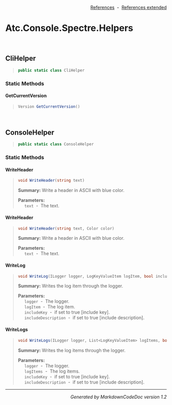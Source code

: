 <div style='text-align: right'>

[References](Index.md)&nbsp;&nbsp;-&nbsp;&nbsp;[References extended](IndexExtended.md)
</div>

# Atc.Console.Spectre.Helpers

<br />

## CliHelper

>```csharp
>public static class CliHelper
>```

### Static Methods

#### GetCurrentVersion
>```csharp
>Version GetCurrentVersion()
>```

<br />

## ConsoleHelper

>```csharp
>public static class ConsoleHelper
>```

### Static Methods

#### WriteHeader
>```csharp
>void WriteHeader(string text)
>```
><b>Summary:</b> Write a header in ASCII with blue color.
>
><b>Parameters:</b><br>
>&nbsp;&nbsp;&nbsp;&nbsp;&nbsp;`text`&nbsp;&nbsp;-&nbsp;&nbsp;The text.<br />
#### WriteHeader
>```csharp
>void WriteHeader(string text, Color color)
>```
><b>Summary:</b> Write a header in ASCII with blue color.
>
><b>Parameters:</b><br>
>&nbsp;&nbsp;&nbsp;&nbsp;&nbsp;`text`&nbsp;&nbsp;-&nbsp;&nbsp;The text.<br />
#### WriteLog
>```csharp
>void WriteLog(ILogger logger, LogKeyValueItem logItem, bool includeKey = True, bool includeDescription = True)
>```
><b>Summary:</b> Writes the log item through the logger.
>
><b>Parameters:</b><br>
>&nbsp;&nbsp;&nbsp;&nbsp;&nbsp;`logger`&nbsp;&nbsp;-&nbsp;&nbsp;The logger.<br />
>&nbsp;&nbsp;&nbsp;&nbsp;&nbsp;`logItem`&nbsp;&nbsp;-&nbsp;&nbsp;The log item.<br />
>&nbsp;&nbsp;&nbsp;&nbsp;&nbsp;`includeKey`&nbsp;&nbsp;-&nbsp;&nbsp;if set to true [include key].<br />
>&nbsp;&nbsp;&nbsp;&nbsp;&nbsp;`includeDescription`&nbsp;&nbsp;-&nbsp;&nbsp;if set to true [include description].<br />
#### WriteLogs
>```csharp
>void WriteLogs(ILogger logger, List<LogKeyValueItem> logItems, bool includeKey = True, bool includeDescription = True)
>```
><b>Summary:</b> Writes the log items through the logger.
>
><b>Parameters:</b><br>
>&nbsp;&nbsp;&nbsp;&nbsp;&nbsp;`logger`&nbsp;&nbsp;-&nbsp;&nbsp;The logger.<br />
>&nbsp;&nbsp;&nbsp;&nbsp;&nbsp;`logItems`&nbsp;&nbsp;-&nbsp;&nbsp;The log items.<br />
>&nbsp;&nbsp;&nbsp;&nbsp;&nbsp;`includeKey`&nbsp;&nbsp;-&nbsp;&nbsp;if set to true [include key].<br />
>&nbsp;&nbsp;&nbsp;&nbsp;&nbsp;`includeDescription`&nbsp;&nbsp;-&nbsp;&nbsp;if set to true [include description].<br />
<hr /><div style='text-align: right'><i>Generated by MarkdownCodeDoc version 1.2</i></div>
